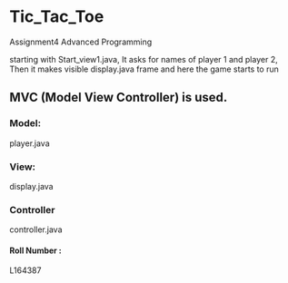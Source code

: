 # Tic_Tac_Toe
Assignment4 Advanced Programming

starting with  Start_view1.java,
It asks for names of player 1 and player 2,
Then it makes visible  display.java  frame
and here the game starts to run
## MVC (Model View Controller) is used.
### Model:
player.java
### View:
display.java
### Controller
controller.java

#### Roll Number : 
L164387


